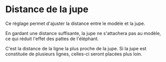 Distance de la jupe
===

Ce réglage permet d'ajuster la distance entre le modèle et la jupe.

En gardant une distance suffisante, la jupe ne s'attachera pas au modèle, ce qui réduit l'effet des pattes de l'éléphant.

C'est la distance de la ligne la plus proche de la jupe. Si la jupe est constituée de plusieurs lignes, celles-ci seront placées plus loin.
